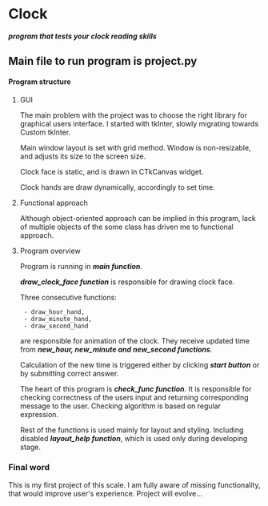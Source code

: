 
# Clock  

***program that tests your clock reading skills***

## Main file to run program is project.py

#### Program structure

1. GUI

    The main problem with the project was to choose the right library for graphical users interface. I started with tkInter, slowly migrating towards Custom tkInter.

    Main window layout is set with grid method. Window is non-resizable, and adjusts its size to the screen size.

    Clock face is static, and is drawn in CTkCanvas widget.

    Clock hands are draw dynamically, accordingly to set time.

2. Functional approach

    Although object-oriented approach can be implied in this program, lack of multiple objects of the some class has driven me to functional approach.

3. Program overview

    Program is running in ***main function***.

    ***draw_clock_face function*** is responsible for drawing clock face.

    Three consecutive functions:

        - draw_hour_hand,
        - draw_minute_hand,
        - draw_second_hand

    are responsible for animation of the clock. They receive updated time from ***new_hour, new_minute and new_second functions***.

    Calculation of the new time is triggered either by clicking ***start button*** or by submitting correct answer.

    The heart of this program is ***check_func function***. It is responsible for checking correctness of the users input and returning corresponding message to the user.
    Checking algorithm is based on regular expression.

    Rest of the functions is used mainly for layout and styling. Including disabled ***layout_help function***, which is used only during developing stage.

### Final word

This is my first project of this scale. I am fully aware of missing functionality, that would improve user's experience. Project will evolve...
